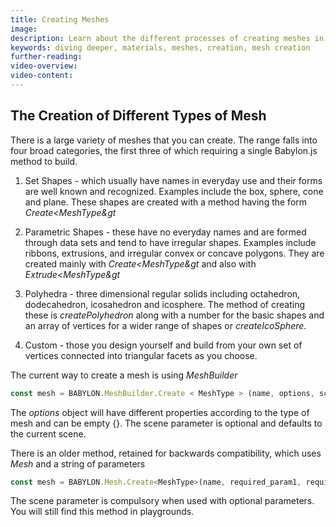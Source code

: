 ```yaml
---
title: Creating Meshes
image:
description: Learn about the different processes of creating meshes in Babylon.js.
keywords: diving deeper, materials, meshes, creation, mesh creation
further-reading:
video-overview:
video-content:
---
```


## The Creation of Different Types of Mesh

There is a large variety of meshes that you can create. The range falls into four broad categories, the first three of which requiring a single Babylon.js method to build.

1. Set Shapes - which usually have names in everyday use and their forms are well known and recognized. Examples include the box, sphere, cone and plane. These shapes are created with a method having the form _Create&lt;MeshType&gt_

2. Parametric Shapes - these have no everyday names and are formed through data sets and tend to have irregular shapes. Examples include ribbons, extrusions, and irregular convex or concave polygons. They are created mainly with _Create&lt;MeshType&gt_ and also with _Extrude&lt;MeshType&gt_

3. Polyhedra - three dimensional regular solids including octahedron, dodecahedron, icosahedron and icosphere. The method of creating these is _createPolyhedron_ along with a number for the basic shapes and an array of vertices for a wider range of shapes or _createIcoSphere_.

4. Custom - those you design yourself and build from your own set of vertices connected into triangular facets as you choose.

The current way to create a mesh is using _MeshBuilder_

```javascript
const mesh = BABYLON.MeshBuilder.Create < MeshType > (name, options, scene);
```

The _options_ object will have different properties according to the type of mesh and can be empty {}. The scene parameter is optional and defaults to the current scene.

There is an older method, retained for backwards compatibility, which uses _Mesh_ and a string of parameters

```javascript
const mesh = BABYLON.Mesh.Create<MeshType>(name, required_param1, required_param2, ..., scene, optional_parameter1, ........);
```

The scene parameter is compulsory when used with optional parameters. You will still find this method in playgrounds.
